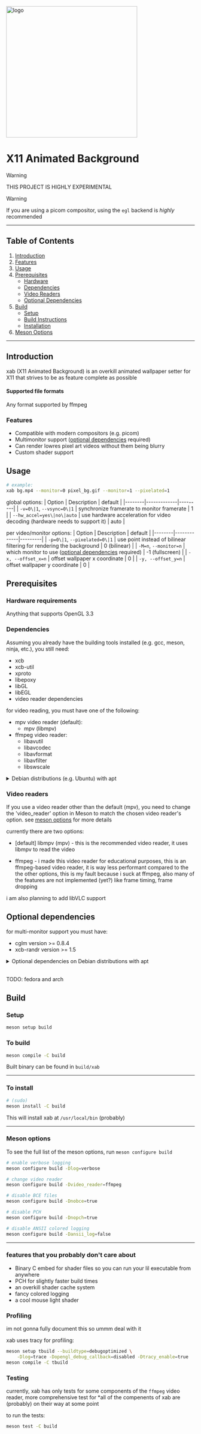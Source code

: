 <img src="res/logo.webp" alt="logo" style="width:25em;"/>

# __X11 Animated Background__

> [!WARNING]
> THIS PROJECT IS HIGHLY EXPERIMENTAL

> [!WARNING]
> If you are using a picom compositor, using the `egl` backend is *highly* recommended

---

## Table of Contents
1. [Introduction](#introduction)
2. [Features](#features)
3. [Usage](#usage)
4. [Prerequisites](#prerequisites)
   - [Hardware](#hardware-requirements)
   - [Dependencies](#dependencies)
   - [Video Readers](#video-readers)
   - [Optional Dependencies](#optional-dependencies)
5. [Build](#build)
   - [Setup](#setup)
   - [Build Instructions](#to-build)
   - [Installation](#to-install)
7. [Meson Options](#meson-options)
<!-- ill do them later -->
<!-- 8. [Contributing](#contributing) -->
<!-- 9. [License](#license) -->

---

## Introduction
xab (X11 Animated Background) is an overkill animated wallpaper setter for X11 that
strives to be as feature complete as possible

<!-- TODO: a video demo -->

#### Supported file formats
Any format supported by ffmpeg

### Features
- Compatible with modern compositors (e.g. picom)
- Multimonitor support ([optional dependencies](#optional-dependencies) required)
- Can render lowres pixel art videos without them being blurry
- Custom shader support

## Usage
```sh
# example:
xab bg.mp4 --monitor=0 pixel_bg.gif --monitor=1 --pixelated=1
```

global options:
| Option | Description | default |
|--------|-------------|---------|
| `-v=0\|1`, `--vsync=0\|1` | synchronize framerate to monitor framerate | 1 |
| `--hw_accel=yes\|no\|auto` | use hardware acceleration for video decoding (hardware needs to support it) | auto |
<!-- | `--max_framerate=0\|n` | limit framerate to n fps (overrides vsync) | 0 | -->

per video/monitor options:
| Option | Description | default |
|--------|-------------|---------|
| `-p=0\|1`, `--pixelated=0\|1` | use point instead of bilinear filtering for rendering the background | 0 (bilinear) |
| `-M=n`, `--monitor=n` | which monitor to use ([optional dependencies](#optional-dependencies) required) | -1 (fullscreen) |
| `-x, --offset_x=n`    | offset wallpaper x coordinate | 0 |
| `-y, --offset_y=n`    | offset wallpaper y coordinate | 0 |

## Prerequisites

### Hardware requirements
Anything that supports OpenGL 3.3

### Dependencies

Assuming you already have the building tools installed (e.g. gcc, meson, ninja, etc.), you still need:
* xcb
* xcb-util
* xproto
* libepoxy
* libGL
* libEGL
* video reader dependencies

for video reading, you must have one of the following:
- mpv video reader (default):
    * mpv (libmpv)
- ffmpeg video reader:
    * libavutil
    * libavcodec
    * libavformat
    * libavfilter
    * libswscale

<details>
<summary>Debian distributions (e.g. Ubuntu) with apt</summary>

```sh
sudo apt-get install libepoxy-dev libxcb1-dev libxcb-util0-dev x11proto-dev \
    libgl1-mesa-dev libegl1-mesa-dev

# mpv video reader:
sudo apt-get install libmpv-dev

# ffmpeg video reader:
sudo apt-get install libavcodec-dev libavformat-dev libavfilter-dev \
    libavutil-dev libswresample-dev libswscale-dev
```

</details>


### Video readers

If you use a video reader other than the default (mpv), you need to change the 'video_reader' option in Meson to match the chosen video reader's option. see [meson options](#meson-options) for more details

currently there are two options:

* \[default] libmpv (mpv) - this is the recommended video reader, it uses libmpv to read the video

* ffmpeg -
i made this video reader for educational purposes,
this is an ffmpeg-based video reader, it is way less performant compared to the the other options,
this is my fault because i suck at ffmpeg,
also many of the features are not implemented (yet?) like frame timing,
frame dropping

i am also planning to add libVLC support

## Optional dependencies

for multi-monitor support you must have:
* cglm version >= 0.8.4
* xcb-randr version >= 1.5


<details>
<summary>Optional dependencies on Debian distributions with apt</summary>

```sh
# xcb-randr
sudo apt-get install libxcb-randr-dev

# cglm
sudo apt-get install libcglm-dev
```


</details>

<br>

TODO: fedora and arch <!-- maybe -->

## Build

### Setup
```sh
meson setup build
```

### To build
```sh
meson compile -C build
```
Built binary can be found in `build/xab`

---

### To install
```sh
# (sudo)
meson install -C build
```
This will install xab at `/usr/local/bin` (probably)


---

### Meson options
To see the full list of the meson options, run `meson configure build`

```sh
# enable verbose logging
meson configure build -Dlog=verbose

# change video reader
meson configure build -Dvideo_reader=ffmpeg

# disable BCE files
meson configure build -Dnobce=true

# disable PCH
meson configure build -Dnopch=true

# disable ANSII colored logging
meson configure build -Dansii_log=false
```

---

### features that you probably don't care about
* Binary C embed for shader files so you can run your lil executable from anywhere
* PCH for slightly faster build times
* an overkill shader cache system
* fancy colored logging
* a cool mouse light shader

### Profiling
im not gonna fully document this so ummm deal with it

xab uses tracy for profiling:
```sh
meson setup tbuild --buildtype=debugoptimized \
    -Dlog=trace -Dopengl_debug_callback=disabled -Dtracy_enable=true
meson compile -C tbuild

```

### Testing
currently, xab has only tests for some components of the `ffmpeg` video reader,
more comprehensive test for *all of the compenents of xab are (probably) on their way at some point

to run the tests:
```sh
meson test -C build
```
